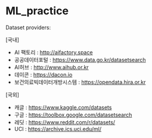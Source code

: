 # ML_practice


Dataset providers:

[국내]
- AI 팩토리 : http://aifactory.space
- 공공데이터포털 : https://www.data.go.kr/datasetsearch
- AI허브 : http://www.aihub.or.kr
- 데이콘 : https://dacon.io
- 보건의료빅데이터개방시스템 : https://opendata.hira.or.kr

[국외]
- 캐글 : https://www.kaggle.com/datasets
- 구글 : https://toolbox.google.com/datasetsearch
- 레딧 : https://www.reddit.com/r/datasets/
- UCI : https://archive.ics.uci.edu/ml/
